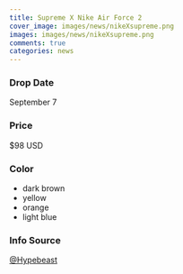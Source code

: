 ```yaml
---
title: Supreme X Nike Air Force 2
cover_image: images/news/nikeXsupreme.png
images: images/news/nikeXsupreme.png
comments: true
categories: news
---
```


### Drop Date
  September 7

### Price
  $98 USD

### Color
- dark brown
- yellow
- orange
- light blue

### Info Source
[@Hypebeast](https://hypebeast.com/2017/9/supreme-nike-sb-air-force-2)
